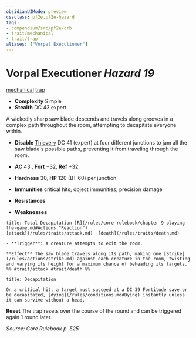 ```yaml
---
obsidianUIMode: preview
cssclass: pf2e,pf2e-hazard
tags:
- compendium/src/pf2e/crb
- trait/mechanical
- trait/trap
aliases: ["Vorpal Executioner"]
---
```

# Vorpal Executioner *Hazard 19*  
[mechanical](/rules/traits/mechanical.md)  [trap](/rules/traits/trap.md)  

- **Complexity** Simple
- **Stealth** DC 43 expert  

A wickedly sharp saw blade descends and travels along grooves in a complex path throughout the room, attempting to decapitate everyone within.

- **Disable** [Thievery](/compendium/skills.md#Thievery) DC 41 (expert) at four different junctions to jam all the saw blade's possible paths, preventing it from traveling through the room.  

- **AC** 43 , **Fort** +32, **Ref** +32
- **Hardness** 30, **HP** 120 (BT 60) per junction
- **Immunities** critical hits; object immunities; precision damage
- **Resistances** 
- **Weaknesses** 
     
```ad-embed-ability
title: Total Decapitation [R](/rules/core-rulebook/chapter-9-playing-the-game.md#Actions "Reaction")
[attack](/rules/traits/attack.md)  [death](/rules/traits/death.md)  

- **Trigger**: A creature attempts to exit the room.

**Effect** The saw blade travels along its path, making one [Strike](/rules/actions/strike.md) against each creature in the room, twisting and varying its height for a maximum chance of beheading its targets.  
%% #trait/attack #trait/death %%
```
```ad-embed-ability
title: Decapitation

On a critical hit, a target must succeed at a DC 39 Fortitude save or be decapitated, [dying](/rules/conditions.md#Dying) instantly unless it can survive without a head.
```

**Reset** The trap resets over the course of the round and can be triggered again 1 round later.  

*Source: Core Rulebook p. 525*